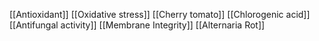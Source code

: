 [[Antioxidant]]
[[Oxidative stress]]
[[Cherry tomato]]
[[Chlorogenic acid]]
[[Antifungal activity]]
[[Membrane Integrity]]
[[Alternaria Rot]]
